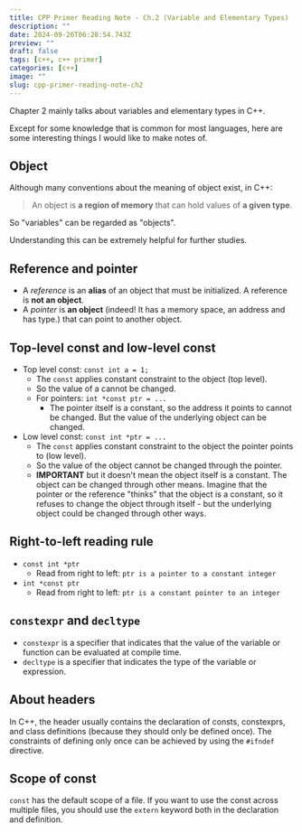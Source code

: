 ```yaml
---
title: CPP Primer Reading Note - Ch.2 (Variable and Elementary Types)
description: ""
date: 2024-09-26T06:28:54.743Z
preview: ""
draft: false
tags: [c++, c++ primer]
categories: [c++]
image: ""
slug: cpp-primer-reading-note-ch2
---
```

Chapter 2 mainly talks about variables and elementary types in C++.

Except for some knowledge that is common for most languages, here are some interesting things I would like to make notes of.

## Object
Although many conventions about the meaning of object exist, in C++:

> An object is **a region of memory** that can hold values of **a given type**. 

So "variables" can be regarded as "objects".

Understanding this can be extremely helpful for further studies.

## Reference and pointer
- A _reference_ is an **alias** of an object that must be initialized. A reference is **not an object**. 
- A _pointer_ is **an object** (indeed! It has a memory space, an address and has type.) that can point to another object. 

## Top-level const and low-level const
- Top level const: `const int a = 1;`
    - The `const` applies constant constraint to the object (top level).
    - So the value of a cannot be changed.
    - For pointers: `int *const ptr = ...`
        - The pointer itself is a constant, so the address it points to cannot be changed. But the value of the underlying object can be changed.
- Low level const: `const int *ptr = ...`
    - The `const` applies constant constraint to the object the pointer points to (low level).
    - So the value of the object cannot be changed through the pointer.
    - **IMPORTANT** but it doesn't mean the object itself is a constant. The object can be changed through other means. Imagine that the pointer or the reference "thinks" that the object is a constant, so it refuses to change the object through itself - but the underlying object could be changed through other ways.

## Right-to-left reading rule
- `const int *ptr`
    - Read from right to left: `ptr is a pointer to a constant integer`
- `int *const ptr`
    - Read from right to left: `ptr is a constant pointer to an integer`

## `constexpr` and `decltype`
- `constexpr` is a specifier that indicates that the value of the variable or function can be evaluated at compile time. 
- `decltype` is a specifier that indicates the type of the variable or expression.

## About headers
In C++, the header usually contains the declaration of consts, constexprs, and class definitions (because they should only be defined once). The constraints of defining only once can be achieved by using the `#ifndef` directive.

## Scope of const
`const` has the default scope of a file. 
If you want to use the const across multiple files, you should use the `extern` keyword both in the declaration and definition.